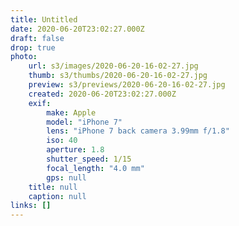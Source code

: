 ```yaml
---
title: Untitled
date: 2020-06-20T23:02:27.000Z
draft: false
drop: true
photo:
    url: s3/images/2020-06-20-16-02-27.jpg
    thumb: s3/thumbs/2020-06-20-16-02-27.jpg
    preview: s3/previews/2020-06-20-16-02-27.jpg
    created: 2020-06-20T23:02:27.000Z
    exif:
        make: Apple
        model: "iPhone 7"
        lens: "iPhone 7 back camera 3.99mm f/1.8"
        iso: 40
        aperture: 1.8
        shutter_speed: 1/15
        focal_length: "4.0 mm"
        gps: null
    title: null
    caption: null
links: []
---
```

